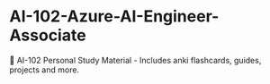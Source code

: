 # AI-102-Azure-AI-Engineer-Associate
📘 AI-102 Personal Study Material - Includes anki flashcards, guides, projects and more.
